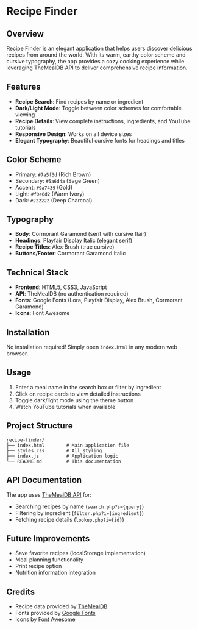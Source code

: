 # Recipe Finder 

## Overview
Recipe Finder is an elegant application that helps users discover delicious recipes from around the world. With its warm, earthy color scheme and cursive typography, the app provides a cozy cooking experience while leveraging TheMealDB API to deliver comprehensive recipe information.

## Features
- **Recipe Search**: Find recipes by name or ingredient
- **Dark/Light Mode**: Toggle between color schemes for comfortable viewing
- **Recipe Details**: View complete instructions, ingredients, and YouTube tutorials
- **Responsive Design**: Works on all device sizes
- **Elegant Typography**: Beautiful cursive fonts for headings and titles

## Color Scheme
- Primary: `#7a5f3d` (Rich Brown)
- Secondary: `#5a6d4a` (Sage Green)
- Accent: `#9a7439` (Gold)
- Light: `#f0e6d2` (Warm Ivory)
- Dark: `#222222` (Deep Charcoal)

## Typography
- **Body**: Cormorant Garamond (serif with cursive flair)
- **Headings**: Playfair Display Italic (elegant serif)
- **Recipe Titles**: Alex Brush (true cursive)
- **Buttons/Footer**: Cormorant Garamond Italic

## Technical Stack
- **Frontend**: HTML5, CSS3, JavaScript
- **API**: TheMealDB (no authentication required)
- **Fonts**: Google Fonts (Lora, Playfair Display, Alex Brush, Cormorant Garamond)
- **Icons**: Font Awesome

## Installation
No installation required! Simply open `index.html` in any modern web browser.

## Usage
1. Enter a meal name in the search box or filter by ingredient
2. Click on recipe cards to view detailed instructions
3. Toggle dark/light mode using the theme button
4. Watch YouTube tutorials when available

## Project Structure
```
recipe-finder/
├── index.html        # Main application file
├── styles.css        # All styling
├── index.js          # Application logic
└── README.md         # This documentation
```

## API Documentation
The app uses [TheMealDB API](https://www.themealdb.com/api.php) for:
- Searching recipes by name (`search.php?s={query}`)
- Filtering by ingredient (`filter.php?i={ingredient}`)
- Fetching recipe details (`lookup.php?i={id}`)

## Future Improvements
- Save favorite recipes (localStorage implementation)
- Meal planning functionality
- Print recipe option
- Nutrition information integration

## Credits
- Recipe data provided by [TheMealDB](https://www.themealdb.com/)
- Fonts provided by [Google Fonts](https://fonts.google.com/)
- Icons by [Font Awesome](https://fontawesome.com/)
